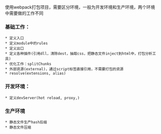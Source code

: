 使用webpack打包项目，需要区分环境，一般为开发环境和生产环境，两个环境中需要做的工作不同

### 基础工作：

    * 定义入口
    * 定义module中的rules
    * 定义出口
    * 定义各种插件(引用dll，清除dest，抽取css，把静态文件inject到html中，打包分析工具)
    * 优化工作：splitChunks
    * 外部资源(external)，通过script标签直接引用，不需要打包的资源
    * resolve(extensions, alias)

### 开发环境：

    * 定义devServer(hot reload, proxy,)

### 生产环境
    * 静态文件生产hash后缀
    * 静态文件压缩